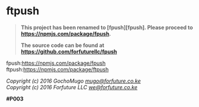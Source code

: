 # ftpush

> **This project has been renamed to [fpush][fpush].
> Please proceed to https://npmjs.com/package/fpush.**
>
> **The source code can be found at https://github.com/forfuturellc/fpush**

fpush:https://npmjs.com/package/fpush
ftpush:https://npmjs.com/package/ftpush

*Copyright (c) 2016 GochoMugo <mugo@forfuture.co.ke><br>
Copyright (c) 2016 Forfuture LLC <we@forfuture.co.ke>*

**#P003**
